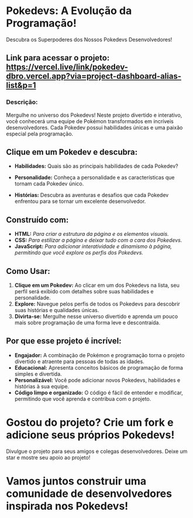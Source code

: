 # Pokedevs: A Evolução da Programação!
Descubra os Superpoderes dos Nossos Pokedevs Desenvolvedores!

## **Link para acessar o projeto:** https://vercel.live/link/pokedev-dbro.vercel.app?via=project-dashboard-alias-list&p=1

### Descrição:
Mergulhe no universo dos Pokedevs! Neste projeto divertido e interativo, você conhecerá uma equipe de Pokémon transformados em incríveis desenvolvedores. Cada Pokedev possui habilidades únicas e uma paixão especial pela programação.

## Clique em um Pokedev e descubra:

- **Habilidades:** Quais são as principais habilidades de cada Pokedev?
  
- **Personalidade:** Conheça a personalidade e as características que tornam cada Pokedev único.
  
- **Histórias:** Descubra as aventuras e desafios que cada Pokedev enfrentou para se tornar um excelente desenvolvedor.
  
## Construído com:

- **HTML:** *Para criar a estrutura da página e os elementos visuais.*
- **CSS:** *Para estilizar a página e deixar tudo com a cara dos Pokedevs.*
- **JavaScript:** *Para adicionar interatividade e dinamismo à página, permitindo que você explore os perfis dos Pokedevs.*
  
## Como Usar:
 1. **Clique em um Pokedev:** Ao clicar em um dos Pokedevs na lista, seu perfil será exibido com detalhes sobre suas habilidades e personalidade.
 2. **Explore:** Navegue pelos perfis de todos os Pokedevs para descobrir suas histórias e qualidades únicas.
 3. **Divirta-se:** Mergulhe nesse universo divertido e aprenda um pouco mais sobre programação de uma forma leve e descontraída.

   
## Por que esse projeto é incrível:
- **Engajador:** A combinação de Pokémon e programação torna o projeto divertido e atraente para pessoas de todas as idades.
- **Educacional:** Apresenta conceitos básicos de programação de forma simples e divertida.
- **Personalizável:** Você pode adicionar novos Pokedevs, habilidades e histórias à sua equipe.
- **Código limpo e organizado:** O código é fácil de entender e modificar, permitindo que você aprenda e contribua com o projeto.

# Gostou do projeto? Crie um fork e adicione seus próprios Pokedevs!
 Divulgue o projeto para seus amigos e colegas desenvolvedores.
Deixe um star e mostre seu apoio ao projeto!
# Vamos juntos construir uma comunidade de desenvolvedores inspirada nos Pokedevs!

